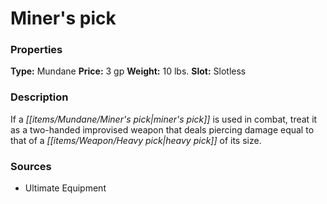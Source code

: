 ﻿---
Title: "Miner's pick"
Type: "Mundane"
Price: "3 gp"
Weight: "10 lbs."
Slot: "Slotless"
Description: |
  "If a miner's pick is used in combat, treat it as a two-handed improvised weapon that deals piercing damage equal to that of a heavy pick of its size."
Sources: "['Ultimate Equipment']"
---

# Miner's pick

### Properties

**Type:** Mundane **Price:** 3 gp **Weight:** 10 lbs. **Slot:** Slotless

### Description

If a _[[items/Mundane/Miner's pick|miner's pick]]_ is used in combat, treat it as a two-handed improvised weapon that deals piercing damage equal to that of a _[[items/Weapon/Heavy pick|heavy pick]]_ of its size.

### Sources

* Ultimate Equipment